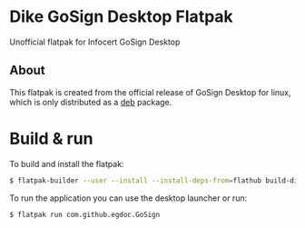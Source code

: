 # Dike GoSign Desktop Flatpak

Unofficial flatpak for Infocert GoSign Desktop

## About
This flatpak is created from the official release of GoSign Desktop for linux, which
is only distributed as a [deb](https://rinnovofirma.infocert.it/gosign/download/linux/latest/) package.

# Build & run
To build and install the flatpak:

```bash
$ flatpak-builder --user --install --install-deps-from=flathub build-dir com.github.egdoc.GoSign --force-clean
```

To run the application you can use the desktop launcher or run:

```bash
$ flatpak run com.github.egdoc.GoSign
```
